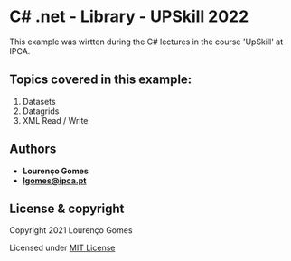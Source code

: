 # C# .net  - Library - UPSkill 2022
This example was wirtten during the C# lectures in the course 'UpSkill' at IPCA.

## Topics covered in this example:
1. Datasets
2. Datagrids
3. XML Read / Write

## Authors

* **Lourenço Gomes**
* **lgomes@ipca.pt**

License & copyright
-------------------

Copyright 2021 Lourenço Gomes

Licensed under [MIT License](LICENSE)
